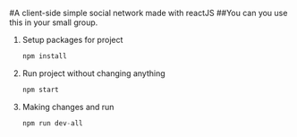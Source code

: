 #A client-side simple social network made with reactJS
##You can you use this in your small group.

1. Setup packages for project
    ``` javascript
    npm install
    ```
2. Run project without changing anything
    ``` javascript
    npm start
    ```
3. Making changes and run
    ``` javascript
    npm run dev-all
    ```
